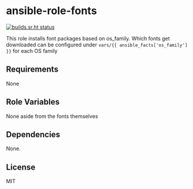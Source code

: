 ansible-role-fonts
=========

[![builds.sr.ht status](https://builds.sr.ht/~fourstepper/ansible-role-fonts.svg)](https://builds.sr.ht/~fourstepper/ansible-role-fonts?)

This role installs font packages based on os_family. Which fonts get downloaded
can be configured under `vars/{{ ansible_facts['os_family'] }}` for each OS family

Requirements
------------

None

Role Variables
--------------

None aside from the fonts themselves

Dependencies
------------

None.

License
-------

MIT
